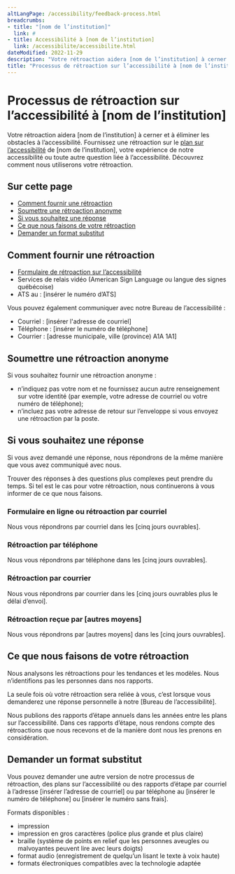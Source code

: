 ```yaml
---
altLangPage: /accessibility/feedback-process.html
breadcrumbs:
- title: "[nom de l’institution]"
  link: #
- title: Accessibilité à [nom de l’institution]
  link: /accessibilite/accessibilite.html  
dateModified: 2022-11-29
description: "Votre rétroaction aidera [nom de l’institution] à cerner et à éliminer les obstacles à l’accessibilité."
title: "Processus de rétroaction sur l’accessibilité à [nom de l’institution]"
---
```

<h1 property="name" id="wb-cont" dir="ltr">Processus de rétroaction sur l’accessibilité à [nom de l’institution]</h1>
<p>Votre rétroaction aidera [nom de l’institution] à cerner et à éliminer les obstacles à l’accessibilité. Fournissez une rétroaction sur le <a href="plan.html">plan sur l’accessibilité</a> de [nom de l’institution], votre expérience de notre accessibilité ou toute autre question liée à l’accessibilité. Découvrez comment nous utiliserons votre rétroaction.</p>
<h2>Sur cette page</h2>
<ul>
  <li><a href="#comment">Comment fournir une rétroaction</a></li>
  <li><a href="#soumettre">Soumettre une rétroaction anonyme</a></li>
  <li><a href="#response">Si vous souhaitez une réponse</a></li>
  <li><a href="#retroaction">Ce que nous faisons de votre rétroaction</a></li>
  <li><a href="#format">Demander un format substitut</a></li>
</ul>
<h2 id="comment">Comment fournir une rétroaction</h2>
<ul class="mrgn-tp-lg">
  <li><a href="formulaire-retroaction.html">Formulaire de rétroaction sur l’accessibilité</a></li>
  <li>Services de relais vidéo (American Sign Language ou langue des signes québécoise)</li>
  <li>ATS au : [insérer le numéro d’ATS]</li>
</ul>
<p>Vous pouvez également communiquer avec notre Bureau de l’accessibilité :</p>
<ul>
  <li>Courriel : [insérer l'adresse de courriel]</li>
  <li>Téléphone : [insérer le numéro de téléphone]</li>
  <li>Courrier : [adresse municipale, ville (province)  A1A 1A1]</li>
</ul>
<h2 id="soumettre">Soumettre une rétroaction anonyme</h2>
<p>Si vous souhaitez fournir une rétroaction anonyme :</p>
<ul>
  <li>n’indiquez pas votre nom et ne fournissez aucun autre renseignement sur votre identité (par exemple, votre adresse de courriel ou votre numéro de téléphone);</li>
  <li>n’incluez pas votre adresse de retour sur l’enveloppe si vous envoyez une rétroaction par la poste.</li>
</ul>
<h2 id="response">Si vous souhaitez une réponse</h2>
<p>Si vous avez demandé une réponse, nous répondrons de la même manière que vous avez communiqué avec nous.</p>
<p>Trouver des réponses à des questions plus complexes peut prendre du temps. Si tel est le cas pour votre rétroaction, nous continuerons à vous informer de ce que nous faisons.</p>
<h3>Formulaire en ligne ou rétroaction par courriel</h3>
<p>Nous vous répondrons par courriel dans les [cinq jours ouvrables].</p>
<h3>Rétroaction par téléphone</h3>
<p>Nous vous répondrons par téléphone dans les [cinq jours ouvrables].</p>
<h3>Rétroaction par courrier</h3>
<p>Nous vous répondrons par courrier dans les [cinq jours ouvrables plus le délai d’envoi].</p>
<h3>Rétroaction reçue par [autres moyens]</h3>
<p>Nous vous répondrons par [autres moyens] dans les [cinq jours ouvrables].</p>
<h2 id="retroaction">Ce que nous faisons de votre rétroaction</h2>
<p>Nous analysons les rétroactions pour les tendances et les modèles. Nous n’identifions pas les personnes dans nos rapports.</p>
<p>La seule fois où votre rétroaction sera reliée à vous, c’est lorsque vous demanderez une réponse personnelle à notre [Bureau de l’accessibilité].</p>
<p>Nous publions des rapports d’étape annuels dans les années entre les plans sur l’accessibilité. Dans ces rapports d’étape, nous rendons compte des rétroactions que nous recevons et de la manière dont nous les prenons en considération.</p>
<h2 id="format">Demander un format substitut</h2>
<p>Vous pouvez demander une autre version de notre processus de rétroaction, des plans sur l’accessibilité ou des rapports d’étape par courriel à l’adresse [insérer l’adresse de courriel] ou par téléphone au [insérer le numéro de téléphone] ou [insérer le numéro sans frais].</p>
<p>Formats disponibles :</p>
<ul>
  <li>impression</li>
  <li>impression en gros caractères (police plus grande et plus claire)</li>
  <li>braille (système de points en relief que les personnes aveugles ou malvoyantes peuvent lire avec leurs doigts)</li>
  <li>format audio (enregistrement de quelqu’un lisant le texte à voix haute)</li>
  <li>formats électroniques compatibles avec la technologie adaptée</li>
</ul>
